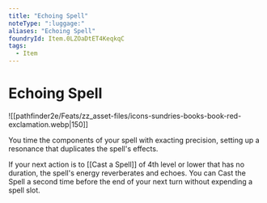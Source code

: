 ```yaml
---
title: "Echoing Spell"
noteType: ":luggage:"
aliases: "Echoing Spell"
foundryId: Item.0LZOaDtET4KeqkqC
tags:
  - Item
---
```


# Echoing Spell
![[pathfinder2e/Feats/zz_asset-files/icons-sundries-books-book-red-exclamation.webp|150]]

You time the components of your spell with exacting precision, setting up a resonance that duplicates the spell's effects.

If your next action is to [[Cast a Spell]] of 4th level or lower that has no duration, the spell's energy reverberates and echoes. You can Cast the Spell a second time before the end of your next turn without expending a spell slot.
